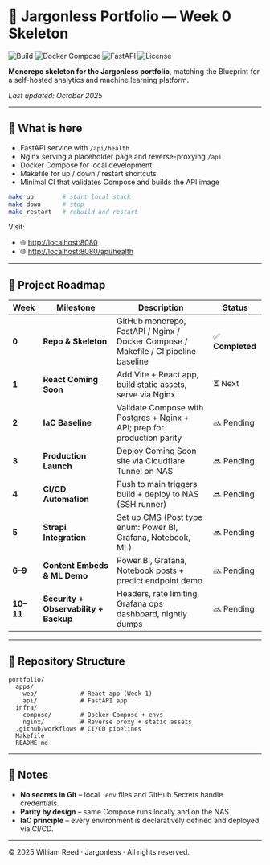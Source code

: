 # 🧠 Jargonless Portfolio — Week 0 Skeleton

![Build](https://img.shields.io/github/actions/workflow/status/jargonless-website/jargonless-portfolio/ci-week0.yml?label=Build&logo=github)
![Docker Compose](https://img.shields.io/badge/Infra-Docker%20Compose-blue?logo=docker)
![FastAPI](https://img.shields.io/badge/API-FastAPI-009688?logo=fastapi)
![License](https://img.shields.io/badge/License-Private-darkred)

**Monorepo skeleton for the Jargonless portfolio**, matching the Blueprint for a self-hosted analytics and machine learning platform.

_Last updated: October 2025_

---

## 🧩 What is here

- FastAPI service with `/api/health`
- Nginx serving a placeholder page and reverse-proxying `/api`
- Docker Compose for local development
- Makefile for up / down / restart shortcuts
- Minimal CI that validates Compose and builds the API image

```bash
make up        # start local stack
make down      # stop
make restart   # rebuild and restart
```

Visit:
- 🌐 [http://localhost:8080](http://localhost:8080)
- 🌐 [http://localhost:8080/api/health](http://localhost:8080/api/health)

---

## 📅 Project Roadmap

| Week | Milestone | Description | Status |
|------|------------|--------------|---------|
| **0** | **Repo & Skeleton** | GitHub monorepo, FastAPI / Nginx / Docker Compose / Makefile / CI pipeline baseline | ✅ **Completed** |
| **1** | **React Coming Soon** | Add Vite + React app, build static assets, serve via Nginx | ⏳ Next |
| **2** | **IaC Baseline** | Validate Compose with Postgres + Nginx + API; prep for production parity | 🔜 Pending |
| **3** | **Production Launch** | Deploy Coming Soon site via Cloudflare Tunnel on NAS | 🔜 Pending |
| **4** | **CI/CD Automation** | Push to main triggers build + deploy to NAS (SSH runner) | 🔜 Pending |
| **5** | **Strapi Integration** | Set up CMS (Post type enum: Power BI, Grafana, Notebook, ML) | 🔜 Pending |
| **6–9** | **Content Embeds & ML Demo** | Power BI, Grafana, Notebook posts + predict endpoint demo | 🔜 Pending |
| **10–11** | **Security + Observability + Backup** | Headers, rate limiting, Grafana ops dashboard, nightly dumps | 🔜 Pending |

---

## 🧰 Repository Structure

```
portfolio/
  apps/
    web/            # React app (Week 1)
    api/            # FastAPI app
  infra/
    compose/        # Docker Compose + envs
    nginx/          # Reverse proxy + static assets
  .github/workflows # CI/CD pipelines
  Makefile
  README.md
```

---

## 🧾 Notes

- **No secrets in Git** – local `.env` files and GitHub Secrets handle credentials.
- **Parity by design** – same Compose runs locally and on the NAS.
- **IaC principle** – every environment is declaratively defined and deployed via CI/CD.

---

© 2025 William Reed · Jargonless · All rights reserved.